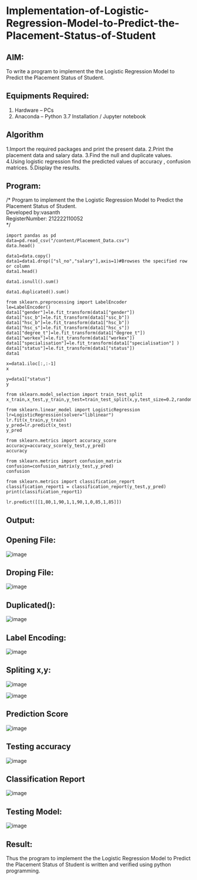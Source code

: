 # Implementation-of-Logistic-Regression-Model-to-Predict-the-Placement-Status-of-Student

## AIM:
To write a program to implement the the Logistic Regression Model to Predict the Placement Status of Student.

## Equipments Required:
1. Hardware – PCs
2. Anaconda – Python 3.7 Installation / Jupyter notebook

## Algorithm
1.Import the required packages and print the present data.
2.Print the placement data and salary data.
3.Find the null and duplicate values.
4.Using logistic regression find the predicted values of accuracy , confusion matrices.
5.Display the results.
## Program:

/*
Program to implement the the Logistic Regression Model to Predict the Placement Status of Student.       
Developed by:vasanth   
RegisterNumber: 212222110052  
*/

```
import pandas as pd
data=pd.read_csv("/content/Placement_Data.csv")
data.head()

data1=data.copy()
data1=data1.drop(["sl_no","salary"],axis=1)#Browses the specified row or column
data1.head()

data1.isnull().sum()

data1.duplicated().sum()

from sklearn.preprocessing import LabelEncoder
le=LabelEncoder()
data1["gender"]=le.fit_transform(data1["gender"])
data1["ssc_b"]=le.fit_transform(data1["ssc_b"])
data1["hsc_b"]=le.fit_transform(data1["hsc_b"])
data1["hsc_s"]=le.fit_transform(data1["hsc_s"])
data1["degree_t"]=le.fit_transform(data1["degree_t"])
data1["workex"]=le.fit_transform(data1["workex"])
data1["specialisation"]=le.fit_transform(data1["specialisation"] )     
data1["status"]=le.fit_transform(data1["status"])       
data1 

x=data1.iloc[:,:-1]
x

y=data1["status"]
y

from sklearn.model_selection import train_test_split
x_train,x_test,y_train,y_test=train_test_split(x,y,test_size=0.2,random_state=0)

from sklearn.linear_model import LogisticRegression
lr=LogisticRegression(solver="liblinear")
lr.fit(x_train,y_train)
y_pred=lr.predict(x_test)
y_pred

from sklearn.metrics import accuracy_score
accuracy=accuracy_score(y_test,y_pred)
accuracy

from sklearn.metrics import confusion_matrix
confusion=confusion_matrix(y_test,y_pred)
confusion

from sklearn.metrics import classification_report
classification_report1 = classification_report(y_test,y_pred)
print(classification_report1)

lr.predict([[1,80,1,90,1,1,90,1,0,85,1,85]])
```
## Output:
## Opening File:

![image](https://github.com/23004513/Implementation-of-Logistic-Regression-Model-to-Predict-the-Placement-Status-of-Student/assets/138973069/56a0c7c3-65ac-4153-9597-1780eff84f9e)

## Droping File:

![image](https://github.com/23004513/Implementation-of-Logistic-Regression-Model-to-Predict-the-Placement-Status-of-Student/assets/138973069/3a4bebe7-76de-4603-b306-748fd0abd048)

## Duplicated():

![image](https://github.com/23004513/Implementation-of-Logistic-Regression-Model-to-Predict-the-Placement-Status-of-Student/assets/138973069/ad02d60b-ea15-402c-bda2-700351b67483)

## Label Encoding:

![image](https://github.com/23004513/Implementation-of-Logistic-Regression-Model-to-Predict-the-Placement-Status-of-Student/assets/138973069/ff072a69-3f02-4558-975b-17452d4a1948)

## Spliting x,y:

![image](https://github.com/23004513/Implementation-of-Logistic-Regression-Model-to-Predict-the-Placement-Status-of-Student/assets/138973069/7d66b007-2f9f-4302-b12c-235fa42c1cf7)

![image](https://github.com/23004513/Implementation-of-Logistic-Regression-Model-to-Predict-the-Placement-Status-of-Student/assets/138973069/87b8d534-0a91-4a40-9894-7afd258174ec)

## Prediction Score

![image](https://github.com/23004513/Implementation-of-Logistic-Regression-Model-to-Predict-the-Placement-Status-of-Student/assets/138973069/4741b9eb-9815-4eb4-9195-2531313df3eb)

## Testing accuracy

![image](https://github.com/23004513/Implementation-of-Logistic-Regression-Model-to-Predict-the-Placement-Status-of-Student/assets/138973069/f5a5f78b-f3ed-4bc4-bfc3-b50db834fee0)

## Classification Report

![image](https://github.com/23004513/Implementation-of-Logistic-Regression-Model-to-Predict-the-Placement-Status-of-Student/assets/138973069/c5a73c16-f062-4226-aca2-dc3bf14f67c1)

## Testing Model:

![image](https://github.com/23004513/Implementation-of-Logistic-Regression-Model-to-Predict-the-Placement-Status-of-Student/assets/138973069/8a085f1c-3a52-4812-a4b8-d8ff199f2534)

## Result:
Thus the program to implement the the Logistic Regression Model to Predict the Placement Status of Student is written and verified using python programming.
